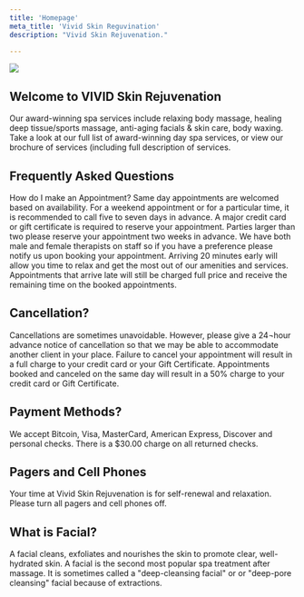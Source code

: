 ```yaml
---
title: 'Homepage'
meta_title: 'Vivid Skin Reguvination'
description: "Vivid Skin Rejuvenation."

---
```




<img src="/images/vividfront.jpg">

## Welcome to VIVID Skin Rejuvenation
Our award-winning spa services include relaxing body massage, healing deep tissue/sports massage, anti-aging facials & skin care, body waxing. Take a look at our full list of award-winning day spa services, or view our brochure of services (including full description of services.

## Frequently Asked Questions
How do I make an Appointment?
Same day appointments are welcomed based on availability. For a weekend appointment or for a particular time, it is recommended to call five to seven days in advance. A major credit card or gift certificate is required to reserve your appointment. Parties larger than two please reserve your appointment two weeks in advance. We have both male and female therapists on staff so if you have a preference please notify us upon booking your appointment. Arriving 20 minutes early will allow you time to relax and get the most out of our amenities and services. Appointments that arrive late will still be charged full price and receive the remaining time on the booked appointments.

## Cancellation?
Cancellations are sometimes unavoidable. However, please give a 24¬hour advance notice of cancellation so that we may be able to accommodate another client in your place. Failure to cancel your appointment will result in a full charge to your credit card or your Gift Certificate. Appointments booked and canceled on the same day will result in a 50% charge to your credit card or Gift Certificate.

## Payment Methods?
We accept Bitcoin, Visa, MasterCard, American Express, Discover and personal checks. There is a $30.00 charge on all returned checks.

## Pagers and Cell Phones
Your time at Vivid Skin Rejuvenation is for self-renewal and relaxation. Please turn all pagers and cell phones off.

## What is Facial?
A facial cleans, exfoliates and nourishes the skin to promote clear, well-hydrated skin. A facial is the second most popular spa treatment after massage. It is sometimes called a "deep-cleansing facial" or or "deep-pore cleansing" facial because of extractions.
